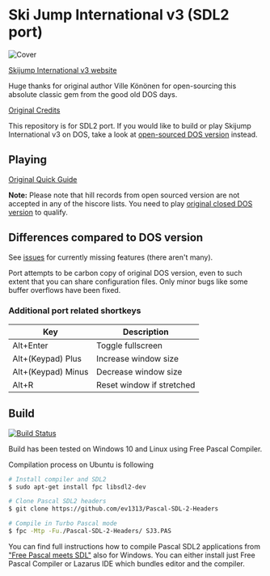 # Ski Jump International v3 (SDL2 port)

![Cover](https://github.com/suomipelit/skijump3-sdl/blob/master/COVER.PNG)

[Skijump International v3 website](https://www.nomasi.com/sj3/)

Huge thanks for original author Ville Könönen for open-sourcing this
absolute classic gem from the good old DOS days.

[Original
Credits](https://github.com/suomipelit/skijump3-sdl/blob/master/CREDITS.TXT)

This repository is for SDL2 port. If you would like to build or play
Skijump International v3 on DOS, take a look at [open-sourced DOS
version](https://github.com/suomipelit/skijump3) instead.

## Playing

[Original Quick
Guide](https://github.com/suomipelit/skijump3-sdl/blob/master/QUICK.TXT)

**Note:** Please note that hill records from open sourced version are
not accepted in any of the hiscore lists. You need to play [original
closed DOS version](https://www.nomasi.com/sj3/download.html) to
qualify.

## Differences compared to DOS version

See [issues](https://github.com/suomipelit/skijump3-sdl/issues) for
currently missing features (there aren't many).

Port attempts to be carbon copy of original DOS version, even to such
extent that you can share configuration files. Only minor bugs like
some buffer overflows have been fixed.

### Additional port related shortkeys

| Key | Description |
| --- | --- |
| Alt+Enter | Toggle fullscreen |
| Alt+(Keypad) Plus | Increase window size |
| Alt+(Keypad) Minus | Decrease window size |
| Alt+R | Reset window if stretched |

## Build

[![Build
Status](https://travis-ci.org/suomipelit/skijump3-sdl.svg?branch=master)](https://travis-ci.org/suomipelit/skijump3-sdl)

Build has been tested on Windows 10 and Linux using Free Pascal
Compiler.

Compilation process on Ubuntu is following

``` sh
# Install compiler and SDL2
$ sudo apt-get install fpc libsdl2-dev

# Clone Pascal SDL2 headers
$ git clone https://github.com/ev1313/Pascal-SDL-2-Headers

# Compile in Turbo Pascal mode
$ fpc -Mtp -Fu./Pascal-SDL-2-Headers/ SJ3.PAS
```

You can find full instructions how to compile Pascal SDL2 applications
from ["Free Pascal meets
SDL"](https://www.freepascal-meets-sdl.net/sdl-tutorials/) also for
Windows. You can either install just Free Pascal Compiler or Lazarus
IDE which bundles editor and the compiler.


